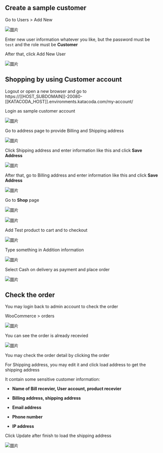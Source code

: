 ## Create a sample customer

Go to Users > Add New

![圖片](https://user-images.githubusercontent.com/74434769/141603372-23974b82-cd50-4145-a1a0-153b7f3e8a77.png)

Enter new user information whatever you like, but the password must be `test` and the role must be **Customer**

After that, click Add New User

![圖片](https://user-images.githubusercontent.com/74434769/141603426-37190d99-3ba9-43ac-906f-9e448c4e5b5f.png)

## Shopping by using Customer account

Logout or open a new browser and go to https://[[HOST_SUBDOMAIN]]-20080-[[KATACODA_HOST]].environments.katacoda.com/my-account/

Login as sample customer account

![圖片](https://user-images.githubusercontent.com/74434769/141603483-270c8db5-275d-4438-93e5-29b8f97fc858.png)

Go to address page to provide Billing and Shipping address

![圖片](https://user-images.githubusercontent.com/74434769/141603499-628dd4b3-0a09-4612-9bb4-61c62f93f113.png)

Click Shipping address and enter information like this and click **Save Address**

![圖片](https://user-images.githubusercontent.com/74434769/141603507-d0f6450a-7bc0-4ff3-9598-9b9c68b59b08.png)

After that, go to Billing address and enter information like this and click **Save Address**

![圖片](https://user-images.githubusercontent.com/74434769/141603530-238deef3-1b03-4fe6-8a39-31228cce379c.png)

Go to **Shop** page

![圖片](https://user-images.githubusercontent.com/74434769/141603652-b21f0c68-5498-4333-8213-b15751193132.png)


![圖片](https://user-images.githubusercontent.com/74434769/141603667-3937b0e1-ff2e-4755-95e9-1e9e37499e49.png)

Add Test product to cart and to checkout

![圖片](https://user-images.githubusercontent.com/74434769/141603678-dc2c17e7-9e4b-412f-b9c7-93ce67f0ad41.png)

Type something in Addition information

![圖片](https://user-images.githubusercontent.com/74434769/141663065-fd889472-6dba-4f0a-aa38-1856ee27588f.png)

Select Cash on delivery as payment and place order

![圖片](https://user-images.githubusercontent.com/74434769/141603687-e237491a-1d04-44bc-a8ea-7f56f44fb027.png)

## Check the order

You may login back to admin account to check the order

WooCommerce > orders

![圖片](https://user-images.githubusercontent.com/74434769/141663123-c4023b8a-7770-4ac9-b4ed-a1c5cb8f5df4.png)

You can see the order is already recevied

![圖片](https://user-images.githubusercontent.com/74434769/141603807-2f6e76f5-a16e-494f-80b9-15bd370e2776.png)

You may check the order detail by clicking the order

For Shipping address, you may edit it and click load address to get the shipping address 

It contain some sensitive customer information: 

- **Name of Bill recevier, User account, product recevier**
 
- **Billing address, shipping address**
 
- **Email address**
 
- **Phone number**
 
- **IP address**

Click Update after finish to load the shipping address

![圖片](https://user-images.githubusercontent.com/74434769/141663217-14be34c1-2bd9-40cf-bb54-e8916671c846.png)
